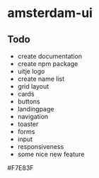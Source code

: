 # amsterdam-ui


## Todo
- create documentation
- create npm package
- uitje logo
- create name list
- grid layout
- cards
- buttons
- landingpage
- navigation
- toaster
- forms
- input
- responsiveness
- some nice new feature

#F7E83F